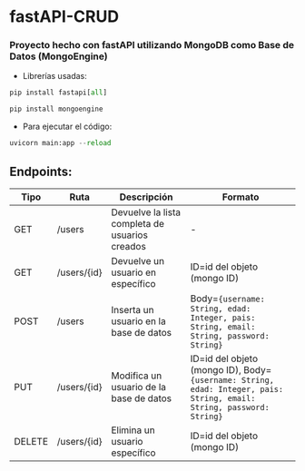 # fastAPI-CRUD

### Proyecto hecho con fastAPI utilizando MongoDB como Base de Datos (MongoEngine)

* Librerías usadas:

```python
pip install fastapi[all]
```
```python
pip install mongoengine
```

* Para ejecutar el código:
```python
uvicorn main:app --reload
```

## Endpoints:

Tipo|Ruta|Descripción|Formato
---|---|---|---
GET|/users|Devuelve la lista completa de usuarios creados|-
GET|/users/{id}|Devuelve un usuario en específico|ID=id del objeto (mongo ID)
POST|/users|Inserta un usuario en la base de datos|Body=```{username: String, edad: Integer, pais: String, email: String, password: String}```
PUT|/users/{id}|Modifica un usuario de la base de datos|ID=id del objeto (mongo ID), Body=```{username: String, edad: Integer, pais: String, email: String, password: String}```
DELETE|/users/{id}|Elimina un usuario específico|ID=id del objeto (mongo ID)
